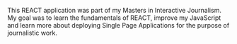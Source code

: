 This REACT application was part of my Masters in Interactive Journalism. My goal was to
learn the fundamentals of REACT, improve my JavaScript and learn more about deploying
Single Page Applications for the purpose of journalistic work. 
